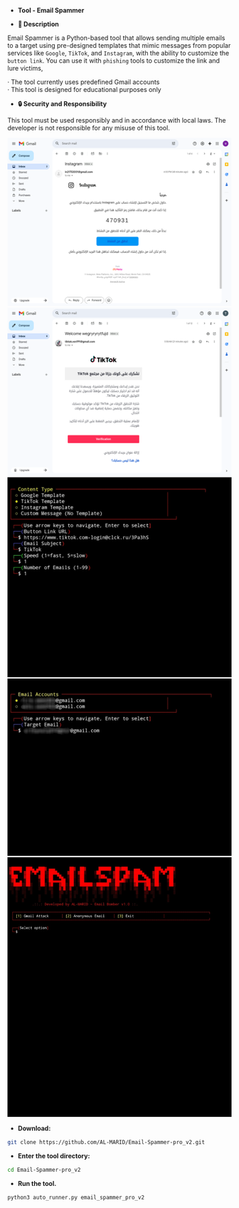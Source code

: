 - **Tool - Email Spammer**

- **📝 Description**

Email Spammer is a Python-based tool that allows sending multiple emails to a target using pre-designed templates that mimic messages from popular services like `Google`, `TikTok`, and `Instagram`, with the ability to customize the `button link`. You can use it with `phishing` tools to customize the link and lure victims,

· The tool currently uses predefined Gmail accounts  
· This tool is designed for educational purposes only

- **🔒 Security and Responsibility**

This tool must be used responsibly and in accordance with local laws. The developer is not responsible for any misuse of this tool.

<div class="simple-gallery">
  <img src="src/0c10a4d0-a20c-11f0-9b31-55dab93f9308.webp" alt="">
  <img src="src/be8ef570-9e8e-11f0-91e1-33d488bd953d.png" alt="">
  <img src="src/email_spammer_pro_v2...jpg" alt="">
  <img src="src/email_spammer_pro_v2..jpg" alt="">
  <img src="src/email_spammer_pro_v2.jpg" alt="">
</div>

- **Download:**
```bash
git clone https://github.com/AL-MARID/Email-Spammer-pro_v2.git
```
- **Enter the tool directory:**
```bash
cd Email-Spammer-pro_v2
```
- **Run the tool.**
```bash
python3 auto_runner.py email_spammer_pro_v2
```

